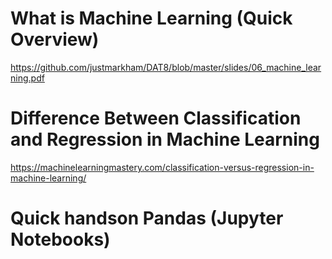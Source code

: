 # What is Machine Learning (Quick Overview)
https://github.com/justmarkham/DAT8/blob/master/slides/06_machine_learning.pdf

# Difference Between Classification and Regression in Machine Learning
https://machinelearningmastery.com/classification-versus-regression-in-machine-learning/

# Quick handson Pandas (Jupyter Notebooks)
